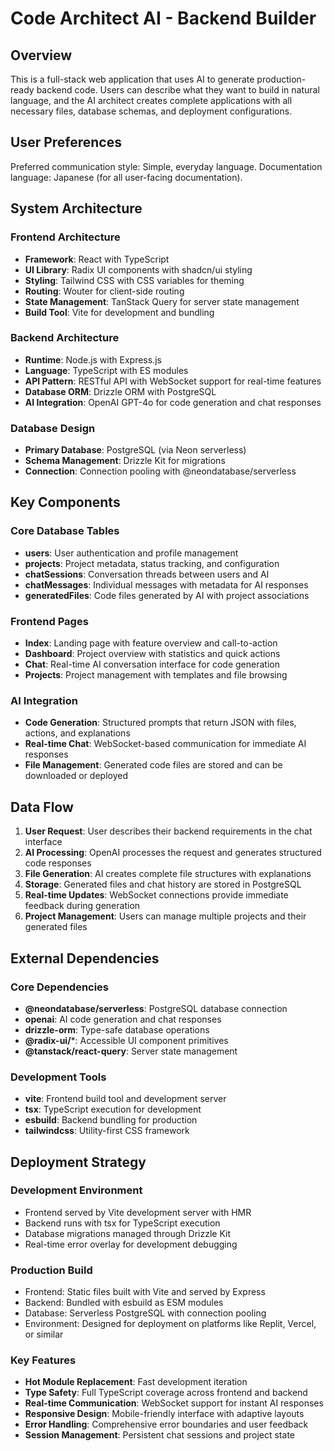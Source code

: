 # Code Architect AI - Backend Builder

## Overview

This is a full-stack web application that uses AI to generate production-ready backend code. Users can describe what they want to build in natural language, and the AI architect creates complete applications with all necessary files, database schemas, and deployment configurations.

## User Preferences

Preferred communication style: Simple, everyday language.
Documentation language: Japanese (for all user-facing documentation).

## System Architecture

### Frontend Architecture
- **Framework**: React with TypeScript
- **UI Library**: Radix UI components with shadcn/ui styling
- **Styling**: Tailwind CSS with CSS variables for theming
- **Routing**: Wouter for client-side routing
- **State Management**: TanStack Query for server state management
- **Build Tool**: Vite for development and bundling

### Backend Architecture
- **Runtime**: Node.js with Express.js
- **Language**: TypeScript with ES modules
- **API Pattern**: RESTful API with WebSocket support for real-time features
- **Database ORM**: Drizzle ORM with PostgreSQL
- **AI Integration**: OpenAI GPT-4o for code generation and chat responses

### Database Design
- **Primary Database**: PostgreSQL (via Neon serverless)
- **Schema Management**: Drizzle Kit for migrations
- **Connection**: Connection pooling with @neondatabase/serverless

## Key Components

### Core Database Tables
- **users**: User authentication and profile management
- **projects**: Project metadata, status tracking, and configuration
- **chatSessions**: Conversation threads between users and AI
- **chatMessages**: Individual messages with metadata for AI responses
- **generatedFiles**: Code files generated by AI with project associations

### Frontend Pages
- **Index**: Landing page with feature overview and call-to-action
- **Dashboard**: Project overview with statistics and quick actions
- **Chat**: Real-time AI conversation interface for code generation
- **Projects**: Project management with templates and file browsing

### AI Integration
- **Code Generation**: Structured prompts that return JSON with files, actions, and explanations
- **Real-time Chat**: WebSocket-based communication for immediate AI responses
- **File Management**: Generated code files are stored and can be downloaded or deployed

## Data Flow

1. **User Request**: User describes their backend requirements in the chat interface
2. **AI Processing**: OpenAI processes the request and generates structured code responses
3. **File Generation**: AI creates complete file structures with explanations
4. **Storage**: Generated files and chat history are stored in PostgreSQL
5. **Real-time Updates**: WebSocket connections provide immediate feedback during generation
6. **Project Management**: Users can manage multiple projects and their generated files

## External Dependencies

### Core Dependencies
- **@neondatabase/serverless**: PostgreSQL database connection
- **openai**: AI code generation and chat responses
- **drizzle-orm**: Type-safe database operations
- **@radix-ui/***: Accessible UI component primitives
- **@tanstack/react-query**: Server state management

### Development Tools
- **vite**: Frontend build tool and development server
- **tsx**: TypeScript execution for development
- **esbuild**: Backend bundling for production
- **tailwindcss**: Utility-first CSS framework

## Deployment Strategy

### Development Environment
- Frontend served by Vite development server with HMR
- Backend runs with tsx for TypeScript execution
- Database migrations managed through Drizzle Kit
- Real-time error overlay for development debugging

### Production Build
- Frontend: Static files built with Vite and served by Express
- Backend: Bundled with esbuild as ESM modules
- Database: Serverless PostgreSQL with connection pooling
- Environment: Designed for deployment on platforms like Replit, Vercel, or similar

### Key Features
- **Hot Module Replacement**: Fast development iteration
- **Type Safety**: Full TypeScript coverage across frontend and backend
- **Real-time Communication**: WebSocket support for instant AI responses
- **Responsive Design**: Mobile-friendly interface with adaptive layouts
- **Error Handling**: Comprehensive error boundaries and user feedback
- **Session Management**: Persistent chat sessions and project state